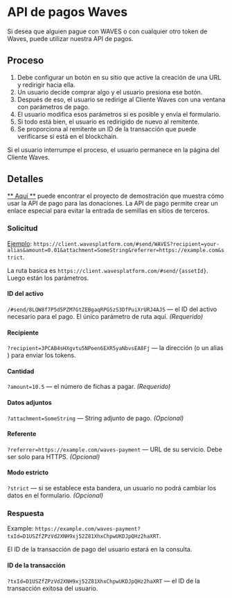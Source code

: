 # API de pagos Waves

Si desea que alguien pague con WAVES o con cualquier otro token de Waves, puede utilizar nuestra API de pagos.

## Proceso

1. Debe configurar un botón en su sitio que active la creación de una URL y redirigir hacia ella.
2. Un usuario decide comprar algo y el usuario presiona ese botón.
3. Después de eso, el usuario se redirige al Cliente Waves con una ventana con parámetros de pago.
4. El usuario modifica esos parámetros si es posible y envía el formulario.
5. Si todo está bien, el usuario es redirigido de nuevo al remitente.
6. Se proporciona al remitente un ID de la transacción que puede verificarse si está en el blockchain.

Si el usuario interrumpe el proceso, el usuario permanece en la página del Cliente Waves.

## Detalles

[** Aquí **](https://demo.wavesplatform.com/payment-api) puede encontrar el proyecto de demostración que muestra cómo usar la API de pago para las donaciones. La API de pago permite crear un enlace especial para evitar la entrada de semillas en sitios de terceros.


### Solicitud

[Ejemplo](https://client.wavesplatform.com/#send/WAVES?recipient=your-alias&amount=0.01&attachment=SomeString&referrer=https://example.com&strict): `https://client.wavesplatform.com/#send/WAVES?recipient=your-alias&amount=0.01&attachment=SomeString&referrer=https://example.com&strict`.

La ruta basica es `https://client.wavesplatform.com/#send/{assetId}`. Luego están los parámetros.

#### ID del activo

`/#send/8LQW8f7P5d5PZM7GtZEBgaqRPGSzS3DfPuiXrURJ4AJS` — el ID del activo necesario para el pago. El único parámetro de ruta aquí. _\(Requerido\)_

#### Recipiente

`?recipient=3PCAB4sHXgvtu5NPoen6EXR5yaNbvsEA8Fj` — la dirección \(o un alias \) para enviar los tokens. 

#### Cantidad

`?amount=10.5` —  el número de fichas a pagar. _\(Requerido\)_

#### Datos adjuntos

`?attachment=SomeString` — String adjunto de pago. _\(Opcional\)_

#### Referente

`?referrer=https://example.com/waves-payment` — URL de su servicio. Debe ser solo para HTTPS. _\(Opcional\)_

#### Modo estricto

`?strict` — si se establece esta bandera, un usuario no podrá cambiar los datos en el formulario. _\(Opcional\)_

### Respuesta

Example: `https://example.com/waves-payment?txId=D1USZfZPzVd2XNH9xj52Z81XhxChpwUKDJpQHz2haXRT`.

El ID de la transacción de pago del usuario estará en la consulta.

#### ID de la transacción

`?txId=D1USZfZPzVd2XNH9xj52Z81XhxChpwUKDJpQHz2haXRT` — el ID de la transacción exitosa del usuario.
